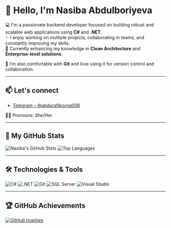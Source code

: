 # 👋 Hello, I'm Nasiba Abdulboriyeva

💻 I'm a passionate backend developer focused on building robust and scalable web applications using **C#** and **.NET**.  
✨ I enjoy working on multiple projects, collaborating in teams, and constantly improving my skills.  
🌱 Currently enhancing my knowledge in **Clean Architecture** and **Enterprise-level solutions**.  

🔧 I’m also comfortable with **Git** and love using it for version control and collaboration.  

---

## 📫 Let's connect
- [Telegram – @abdurafikovna006](https://t.me/abdurafikovna006)

🙋‍♀️ Pronouns: She/Her  

---

## 🚀 My GitHub Stats

![Nasiba's GitHub Stats](https://github-readme-stats.vercel.app/api?username=NasibaAbdulboriyeva&show_icons=true&theme=radical)
![Top Languages](https://github-readme-stats.vercel.app/api/top-langs/?username=NasibaAbdulboriyeva&layout=compact&theme=radical)

---

## 🛠️ Technologies & Tools
![C#](https://img.shields.io/badge/-C%23-239120?style=flat-square&logo=c-sharp&logoColor=white)
![.NET](https://img.shields.io/badge/-.NET-512BD4?style=flat-square&logo=dotnet&logoColor=white)
![Git](https://img.shields.io/badge/-Git-F05032?style=flat-square&logo=git&logoColor=white)
![SQL Server](https://img.shields.io/badge/-SQL%20Server-CC2927?style=flat-square&logo=microsoft-sql-server&logoColor=white)
![Visual Studio](https://img.shields.io/badge/-Visual%20Studio-5C2D91?style=flat-square&logo=visual-studio&logoColor=white)

---

## 🏆 GitHub Achievements

[![GitHub trophies](https://github-profile-trophy.vercel.app/?username=NasibaAbdulboriyeva&theme=darkhub&no-bg=true)](https://github.com/NasibaAbdulboriyeva)

